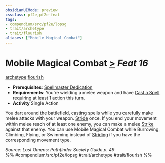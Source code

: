 ```yaml
---
obsidianUIMode: preview
cssclass: pf2e,pf2e-feat
tags:
- compendium/src/pf2e/lopsg
- trait/archetype
- trait/flourish
aliases: ["Mobile Magical Combat"]
---
```

# Mobile Magical Combat  [>](chapter-9-playing-the-game.md#Actions "Single Action") *Feat 16*  
[archetype](archetype.md "Archetype Feat Trait")  [flourish](flourish.md "Flourish Combat Trait")  

- **Prerequisites**: [Spellmaster Dedication](spellmaster-dedication-locg.md)
- **Requirements**: You're wielding a melee weapon and have [Cast a Spell](cast-a-spell.md) requiring at least 1 action this turn.
- **Activity** Single Action

You dart around the battlefield, casting spells while you carefully make melee attacks with your weapon. [Stride](stride.md) once. If you end your movement within melee reach of at least one enemy, you can make a melee [Strike](strike.md) against that enemy. You can use Mobile Magical Combat while Burrowing, Climbing, Flying, or Swimming instead of [Striding](stride.md) if you have the corresponding movement type.

*Source: Lost Omens: Pathfinder Society Guide p. 49*  
%% #compendium/src/pf2e/lopsg #trait/archetype #trait/flourish %%